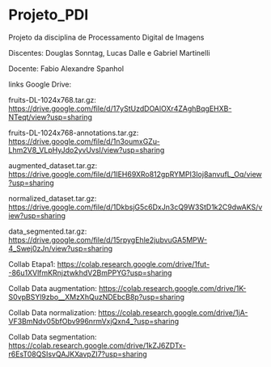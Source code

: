 # Projeto_PDI
Projeto da disciplina de Processamento Digital de Imagens

Discentes:
Douglas Sonntag,
Lucas Dalle e
Gabriel Martinelli

Docente: 
Fabio Alexandre Spanhol

links Google Drive:

fruits-DL-1024x768.tar.gz: https://drive.google.com/file/d/17yStUzdDOAlOXr4ZAghBqgEHXB-NTeqt/view?usp=sharing

fruits-DL-1024x768-annotations.tar.gz: https://drive.google.com/file/d/1n3oumxGZu-Lhm2V8_VLpHyJdo2yvUvsI/view?usp=sharing

augmented_dataset.tar.gz: https://drive.google.com/file/d/1IEH69XRo812gpRYMPI3Ioj8anvufL_Oq/view?usp=sharing

normalized_dataset.tar.gz: https://drive.google.com/file/d/1DkbsjG5c6DxJn3cQ9W3StD1k2C9dwAKS/view?usp=sharing

data_segmented.tar.gz: https://drive.google.com/file/d/15rpygEhle2jubvuGA5MPW-4_Swej0zJn/view?usp=sharing

Collab Etapa1: https://colab.research.google.com/drive/1fut--86u1XVlfmKRnjztwkhdV2BmPPYG?usp=sharing

Collab Data augmentation: https://colab.research.google.com/drive/1K-S0vpBSYl9zbo__XMzXhQuzNDEbcB8p?usp=sharing

Collab Data normalization: https://colab.research.google.com/drive/1jA-VF3BmNdv05bfObv996nrmVxjQxn4_?usp=sharing

Collab Data segmentation: https://colab.research.google.com/drive/1kZJ6ZDTx-r6EsT08QSIsvQAJKXavpZI7?usp=sharing
